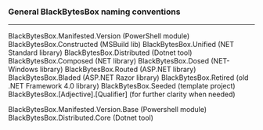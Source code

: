 ### General BlackBytesBox naming conventions
---

BlackBytesBox.Manifested.Version (PowerShell module)
BlackBytesBox.Constructed (MSBuild lib)
BlackBytesBox.Unified (NET Standard library)
BlackBytesBox.Distributed (Dotnet tool)
BlackBytesBox.Composed (NET library)
BlackBytesBox.Dosed (NET-Windows library)
BlackBytesBox.Routed (ASP.NET library)
BlackBytesBox.Bladed (ASP.NET Razor library)
BlackBytesBox.Retired (old .NET Framework 4.0 library)
BlackBytesBox.Seeded (template project)
BlackBytesBox.[Adjective].[Qualifier] (for further clarity when needed)

BlackBytesBox.Manifested.Version.Base  (Powershell module)
BlackBytesBox.Distributed.Core  (Dotnet tool)